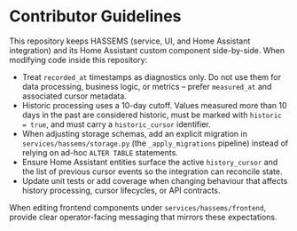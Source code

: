 # Contributor Guidelines

This repository keeps HASSEMS (service, UI, and Home Assistant integration) and
its Home Assistant custom component side-by-side. When modifying code inside
this repository:

* Treat `recorded_at` timestamps as diagnostics only. Do not use them for data
  processing, business logic, or metrics – prefer `measured_at` and associated
  cursor metadata.
* Historic processing uses a 10-day cutoff. Values measured more than 10 days
  in the past are considered historic, must be marked with `historic = true`,
  and must carry a `historic_cursor` identifier.
* When adjusting storage schemas, add an explicit migration in
  `services/hassems/storage.py` (the `_apply_migrations` pipeline) instead of
  relying on ad-hoc `ALTER TABLE` statements.
* Ensure Home Assistant entities surface the active `history_cursor` and the
  list of previous cursor events so the integration can reconcile state.
* Update unit tests or add coverage when changing behaviour that affects
  history processing, cursor lifecycles, or API contracts.

When editing frontend components under `services/hassems/frontend`, provide
clear operator-facing messaging that mirrors these expectations.
